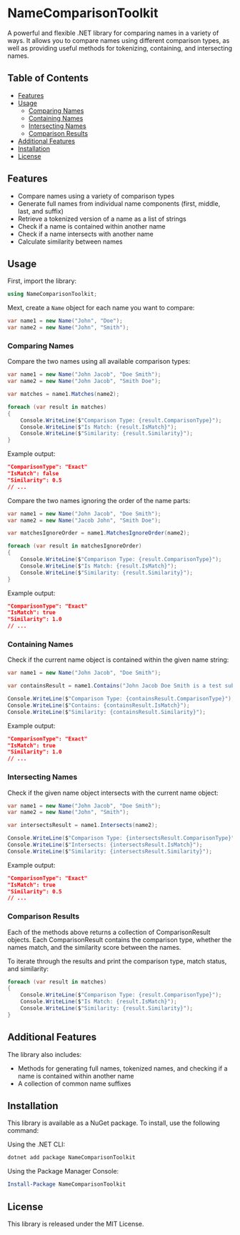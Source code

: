 # NameComparisonToolkit

A powerful and flexible .NET library for comparing names in a variety of ways. It allows you to compare names using different comparison types, as well as providing useful methods for tokenizing, containing, and intersecting names.

## Table of Contents

- [Features](#features)
- [Usage](#usage)
  - [Comparing Names](#comparing-names)
  - [Containing Names](#containing-names)
  - [Intersecting Names](#intersecting-names)
  - [Comparison Results](#comparison-results)
- [Additional Features](#additional-features)
- [Installation](#installation)
- [License](#license)

## Features

- Compare names using a variety of comparison types
- Generate full names from individual name components (first, middle, last, and suffix)
- Retrieve a tokenized version of a name as a list of strings
- Check if a name is contained within another name
- Check if a name intersects with another name
- Calculate similarity between names

## Usage

First, import the library:
```csharp
using NameComparisonToolkit;
```

Mext, create a `Name` object for each name you want to compare:

```csharp
var name1 = new Name("John", "Doe");
var name2 = new Name("John", "Smith");
```

### Comparing Names

Compare the two names using all available comparison types:

```csharp
var name1 = new Name("John Jacob", "Doe Smith");
var name2 = new Name("John Jacob", "Smith Doe");

var matches = name1.Matches(name2);

foreach (var result in matches)
{
    Console.WriteLine($"Comparison Type: {result.ComparisonType}");
    Console.WriteLine($"Is Match: {result.IsMatch}");
    Console.WriteLine($"Similarity: {result.Similarity}");
}
```

Example output:

```json
"ComparisonType": "Exact"
"IsMatch": false
"Similarity": 0.5
// ...
```

Compare the two names ignoring the order of the name parts:
```csharp
var name1 = new Name("John Jacob", "Doe Smith");
var name2 = new Name("Jacob John", "Smith Doe");

var matchesIgnoreOrder = name1.MatchesIgnoreOrder(name2);

foreach (var result in matchesIgnoreOrder)
{
    Console.WriteLine($"Comparison Type: {result.ComparisonType}");
    Console.WriteLine($"Is Match: {result.IsMatch}");
    Console.WriteLine($"Similarity: {result.Similarity}");
}
```

Example output:

```json
"ComparisonType": "Exact"
"IsMatch": true
"Similarity": 1.0
// ...
```

### Containing Names
Check if the current name object is contained within the given name string:

```csharp
var name1 = new Name("John Jacob", "Doe Smith");

var containsResult = name1.Contains("John Jacob Doe Smith is a test subject");

Console.WriteLine($"Comparison Type: {containsResult.ComparisonType}");
Console.WriteLine($"Contains: {containsResult.IsMatch}");
Console.WriteLine($"Similarity: {containsResult.Similarity}");
```

Example output:

```json
"ComparisonType": "Exact"
"IsMatch": true
"Similarity": 1.0
// ...
```

### Intersecting Names
Check if the given name object intersects with the current name object:

```csharp
var name1 = new Name("John Jacob", "Doe Smith");
var name2 = new Name("John", "Smith");

var intersectsResult = name1.Intersects(name2);

Console.WriteLine($"Comparison Type: {intersectsResult.ComparisonType}");
Console.WriteLine($"Intersects: {intersectsResult.IsMatch}");
Console.WriteLine($"Similarity: {intersectsResult.Similarity}");
```

Example output:

```json
"ComparisonType": "Exact"
"IsMatch": true
"Similarity": 0.5
// ...
```

### Comparison Results
Each of the methods above returns a collection of ComparisonResult objects. Each ComparisonResult contains the comparison type, whether the names match, and the similarity score between the names.

To iterate through the results and print the comparison type, match status, and similarity:

```csharp
foreach (var result in matches)
{
    Console.WriteLine($"Comparison Type: {result.ComparisonType}");
    Console.WriteLine($"Is Match: {result.IsMatch}");
    Console.WriteLine($"Similarity: {result.Similarity}");
}
```

## Additional Features
The library also includes:

- Methods for generating full names, tokenized names, and checking if a name is contained within another name
- A collection of common name suffixes

## Installation
This library is available as a NuGet package. To install, use the following command:

Using the .NET CLI:
```csharp
dotnet add package NameComparisonToolkit
```

Using the Package Manager Console:
```powershell
Install-Package NameComparisonToolkit
```

## License
This library is released under the MIT License.
